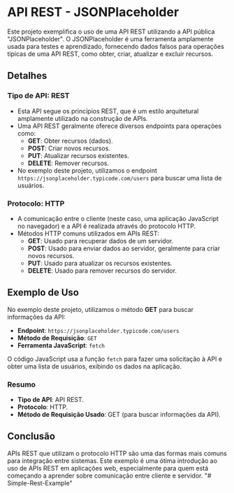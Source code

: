 # API REST - JSONPlaceholder

Este projeto exemplifica o uso de uma API REST utilizando a API pública "JSONPlaceholder". O JSONPlaceholder é uma ferramenta amplamente usada para testes e aprendizado, fornecendo dados falsos para operações típicas de uma API REST, como obter, criar, atualizar e excluir recursos.

## Detalhes

### Tipo de API: REST
- Esta API segue os princípios REST, que é um estilo arquitetural amplamente utilizado na construção de APIs. 
- Uma API REST geralmente oferece diversos endpoints para operações como:
  - **GET**: Obter recursos (dados).
  - **POST**: Criar novos recursos.
  - **PUT**: Atualizar recursos existentes.
  - **DELETE**: Remover recursos.
- No exemplo deste projeto, utilizamos o endpoint `https://jsonplaceholder.typicode.com/users` para buscar uma lista de usuários.

### Protocolo: HTTP
- A comunicação entre o cliente (neste caso, uma aplicação JavaScript no navegador) e a API é realizada através do protocolo HTTP.
- Métodos HTTP comuns utilizados em APIs REST:
  - **GET**: Usado para recuperar dados de um servidor.
  - **POST**: Usado para enviar dados ao servidor, geralmente para criar novos recursos.
  - **PUT**: Usado para atualizar os recursos existentes.
  - **DELETE**: Usado para remover recursos do servidor.

## Exemplo de Uso
No exemplo deste projeto, utilizamos o método **GET** para buscar informações da API:

- **Endpoint**: `https://jsonplaceholder.typicode.com/users`
- **Método de Requisição**: `GET`
- **Ferramenta JavaScript**: `fetch`

O código JavaScript usa a função `fetch` para fazer uma solicitação à API e obter uma lista de usuários, exibindo os dados na aplicação.

### Resumo
- **Tipo de API**: API REST.
- **Protocolo**: HTTP.
- **Método de Requisição Usado**: GET (para buscar informações da API).

## Conclusão
APIs REST que utilizam o protocolo HTTP são uma das formas mais comuns para integração entre sistemas. Este exemplo é uma ótima introdução ao uso de APIs REST em aplicações web, especialmente para quem está começando a aprender sobre comunicação entre cliente e servidor.
"# Simple-Rest-Example" 
